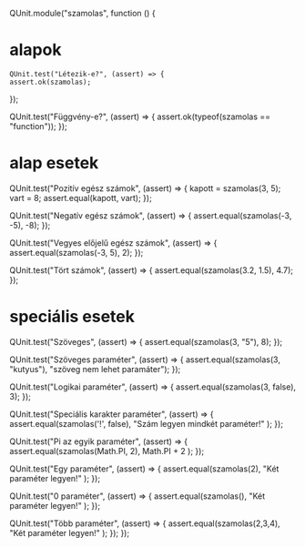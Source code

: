 QUnit.module("szamolas", function () {
  # alapok
    QUnit.test("Létezik-e?", (assert) => {
    assert.ok(szamolas);
  });
  

  QUnit.test("Függvény-e?", (assert) => {
    assert.ok(typeof(szamolas == "function"));
  });

  # alap esetek
  QUnit.test("Pozitív egész számok", (assert) => {
    kapott = szamolas(3, 5);
    vart = 8;
    assert.equal(kapott, vart);
  });

  QUnit.test("Negatív egész számok", (assert) => {
    assert.equal(szamolas(-3, -5), -8);
  });

  QUnit.test("Vegyes előjelű egész számok", (assert) => {
    assert.equal(szamolas(-3, 5), 2);
  });

  QUnit.test("Tört számok", (assert) => {
    assert.equal(szamolas(3.2, 1.5), 4.7);
  });

  # speciális esetek
  QUnit.test("Szöveges", (assert) => {
    assert.equal(szamolas(3, "5"), 8);
  });
  
  QUnit.test("Szöveges paraméter", (assert) => {
    assert.equal(szamolas(3, "kutyus"), "szöveg nem lehet paramáter");
  });

  QUnit.test("Logikai paraméter", (assert) => {
    assert.equal(szamolas(3, false), 3);
  });

  QUnit.test("Speciális karakter paraméter", (assert) => {
    assert.equal(szamolas('!', false), "Szám legyen mindkét paraméter!" );
  });

  QUnit.test("Pi az egyik paraméter", (assert) => {
    assert.equal(szamolas(Math.PI, 2), Math.PI + 2 );
  });

  QUnit.test("Egy paraméter", (assert) => {
    assert.equal(szamolas(2), "Két paraméter legyen!" );
  });

   QUnit.test("0 paraméter", (assert) => {
    assert.equal(szamolas(), "Két paraméter legyen!" );
  });

  QUnit.test("Több paraméter", (assert) => {
    assert.equal(szamolas(2,3,4), "Két paraméter legyen!" );
  });
});
